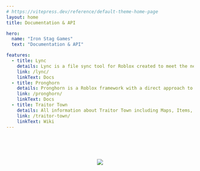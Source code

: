 ```yaml
---
# https://vitepress.dev/reference/default-theme-home-page
layout: home
title: Documentation & API

hero:
  name: "Iron Stag Games"
  text: "Documentation & API"

features:
  - title: Lync
    details: Lync is a file sync tool for Roblox created to meet the needs of the dev community and to improve maintainability over similar tools.
    link: /lync/
    linkText: Docs
  - title: Pronghorn
    details: Pronghorn is a Roblox framework with a direct approach to Module scripting that facilitates rapid development.
    link: /pronghorn/
    linkText: Docs
  - title: Traitor Town
    details: All information about Traitor Town including Maps, Items, and Gamemodes.
    link: /traitor-town/
    linkText: Wiki
---
```

<br><br><br><center><a href="https://github.com/Iron-Stag-Games/Iron-Stag-Games.github.io/actions/workflows/deploy.yml"><img src="https://github.com/Iron-Stag-Games/Iron-Stag-Games.github.io/actions/workflows/deploy.yml/badge.svg"></a></center>
